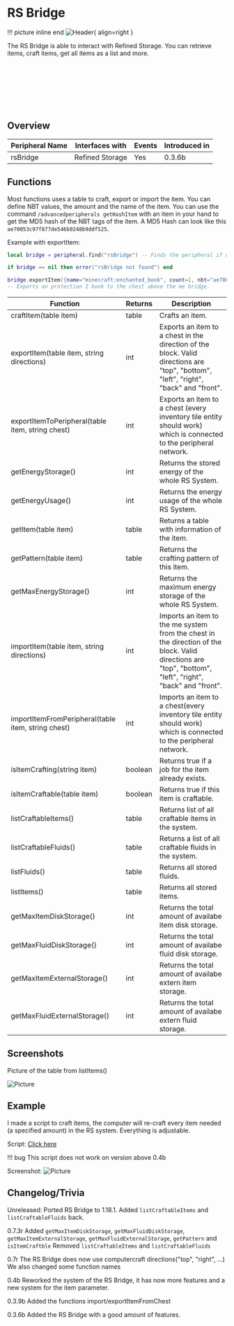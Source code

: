 # RS Bridge

!!! picture inline end
    ![Header](https://srendi.de/wp-content/uploads/2021/04/RS-Bridge.png){ align=right }

The RS Bridge is able to interact with Refined Storage.
You can retrieve items, craft items, get all items as a list and more.

<br><br><br><br><br><br>

## Overview

| Peripheral Name | Interfaces with | Events | Introduced in |
| --------------- | --------------- | ------ | ------------- |
| rsBridge        | Refined Storage | Yes    | 0.3.6b        |

## Functions

Most functions uses a table to craft, export or import the item. You can define NBT values, the amount and the name of the item.
You can use the command `/advancedperipherals getHashItem` with an item in your hand to get the MD5 hash of the NBT tags of the item. A MD5 Hash can look like this `ae70053c97f877de546b0248b9ddf525`.

Example with exportItem:

```lua
local bridge = peripheral.find("rsBridge") -- Finds the peripheral if one is connected

if bridge == nil then error("rsBridge not found") end

bridge.exportItem({name="minecraft:enchanted_book", count=1, nbt="ae70053c97f877de546b0248b9ddf525"}, "UP")
-- Exports an protection I book to the chest above the me bridge.
```

| Function                                      | Returns | Description                                                                                                                                            |
| --------------------------------------------- | ------- | ------------------------------------------------------------------------------------------ |
| craftItem(table item)                         | table   | Crafts an item. |
| exportItem(table item, string directions)     | int     | Exports an item to a chest in the direction of the block. Valid directions are "top", "bottom", "left", "right", "back" and "front". |
| exportItemToPeripheral(table item, string chest)   | int     | Exports an item to a chest (every inventory tile entity should work) which is connected to the peripheral network. |
| getEnergyStorage()                            | int     | Returns the stored energy of the whole RS System. |
| getEnergyUsage()                              | int     | Returns the energy usage of the whole RS System. |
| getItem(table item)                           | table   | Returns a table with information of the item. |
| getPattern(table item)                        | table   | Returns the crafting pattern of this item. |
| getMaxEnergyStorage()                         | int     | Returns the maximum energy storage of the whole RS System. |
| importItem(table item, string directions)     | int     | Imports an item to the me system from the chest in the direction of the block. Valid directions are "top", "bottom", "left", "right", "back" and "front". |
| importItemFromPeripheral(table item, string chest) | int     | Imports an item to a chest(every inventory tile entity should work) which is connected to the peripheral network. |
| isItemCrafting(string item)                   | boolean | Returns true if a job for the item already exists. |
| isItemCraftable(table item)                   | boolean | Returns true if this item is craftable. |
| listCraftableItems()                          | table   | Returns list of all craftable items in the system.
| listCraftableFluids()                         | table   | Returns a list of all craftable fluids in the system.
| listFluids()                                  | table   | Returns all stored fluids. |
| listItems()                                   | table   | Returns all stored items. |
| getMaxItemDiskStorage()                       | int     | Returns the total amount of availabe item disk storage. |
| getMaxFluidDiskStorage()                      | int     | Returns the total amount of availabe fluid disk storage. |
| getMaxItemExternalStorage()                   | int     | Returns the total amount of availabe extern item storage. |
| getMaxFluidExternalStorage()                  | int     | Returns the total amount of availabe extern fluid storage. |

## Screenshots

Picture of the table from listItems()

![Picture](https://srendi.de/wp-content/uploads/2021/02/Bild_2021-02-05_234200.png)

## Example

I made a script to craft items, the computer will re-craft every item needed (a specified amount) in the RS system. Everything is adjustable.

Script: [Click here](https://gist.github.com/Seniorendi/26bd8ecaec400146f2e38790faceead8)

!!! bug
    This script does not work on version above 0.4b

Screenshot:
![Picture](https://srendi.de/wp-content/uploads/2021/02/Bild_2021-02-05_233915.png)

## Changelog/Trivia
Unreleased:
Ported RS Bridge to 1.18.1.
Added `listCraftableItems` and `listCraftableFluids` back.

0.7.3r
Added `getMaxItemDiskStorage`, `getMaxFluidDiskStorage`, `getMaxItemExternalStorage`, `getMaxFluidExternalStorage`, `getPattern` and `isItemCraftble`
Removed `listCraftableItems` and `listCraftableFluids`

0.7r
The RS Bridge does now use computercraft directions("top", "right", ...)
We also changed some function names

0.4b
Reworked the system of the RS Bridge, it has now more features and a new system for the item parameter.

0.3.9b
Added the functions import/exportItemFromChest

0.3.6b
Added the RS Bridge with a good amount of features.
